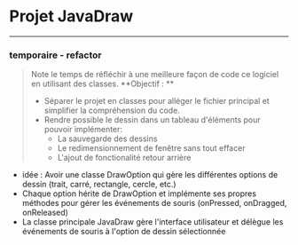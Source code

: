 # Projet JavaDraw


---

### temporaire - refactor

> Note le temps de réfléchir à une meilleure façon de code ce logiciel en utilisant des classes.
> **Objectif : **
> - Séparer le projet en classes pour alléger le fichier principal et simplifier la compréhension du code.
> - Rendre possible le dessin dans un tableau d'éléments pour pouvoir implémenter:
>   - La sauvegarde des dessins
>   - Le redimensionnement de fenêtre sans tout effacer
>   - L'ajout de fonctionalité retour arrière


- idée : Avoir une classe DrawOption qui gère les différentes options de dessin (trait, carré, rectangle, cercle, etc.)
- Chaque option hérite de DrawOption et implémente ses propres méthodes pour gérer les événements de souris (onPressed, onDragged, onReleased)
- La classe principale JavaDraw gère l'interface utilisateur et délègue les événements de souris à l'option de dessin sélectionnée